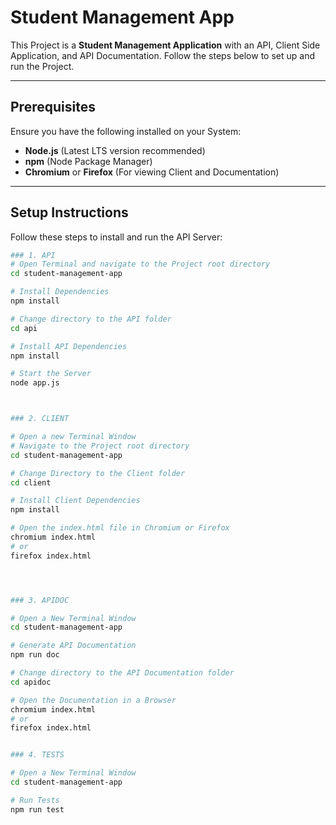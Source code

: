 # Student Management App  

This Project is a **Student Management Application** with an API, Client Side Application, and API Documentation. Follow the steps below to set up and run the Project.

---

## Prerequisites  
Ensure you have the following installed on your System:  
- **Node.js** (Latest LTS version recommended)  
- **npm** (Node Package Manager)  
- **Chromium** or **Firefox** (For viewing Client and Documentation)  

---

## Setup Instructions  

 
Follow these steps to install and run the API Server:  
```sh
### 1. API 
# Open Terminal and navigate to the Project root directory
cd student-management-app  

# Install Dependencies
npm install  

# Change directory to the API folder
cd api  

# Install API Dependencies
npm install  

# Start the Server
node app.js



### 2. CLIENT

# Open a new Terminal Window
# Navigate to the Project root directory
cd student-management-app  

# Change Directory to the Client folder
cd client  

# Install Client Dependencies
npm install  

# Open the index.html file in Chromium or Firefox
chromium index.html  
# or
firefox index.html




### 3. APIDOC

# Open a New Terminal Window
cd student-management-app  

# Generate API Documentation
npm run doc  

# Change directory to the API Documentation folder
cd apidoc  

# Open the Documentation in a Browser
chromium index.html  
# or
firefox index.html


### 4. TESTS

# Open a New Terminal Window
cd student-management-app  

# Run Tests
npm run test